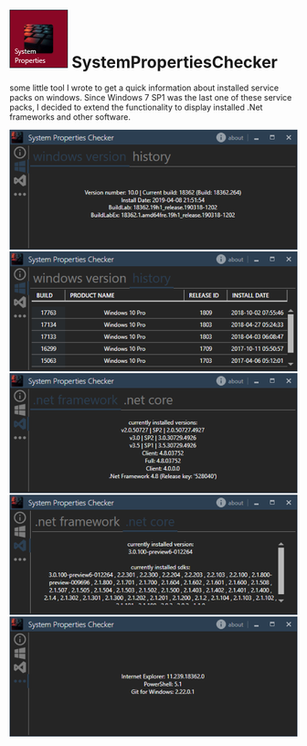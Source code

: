 ![icon](./.repo/icon.png) SystemPropertiesChecker
==========

some little tool I wrote to get a quick information about installed service packs on windows. Since Windows 7 SP1 was the last one of these service packs, I decided to extend the functionality to display installed .Net frameworks and other software.

![Screenshot_Windows](./.repo/windows.png)
![Screenshot_History](./.repo/history.png)
![Screenshot_Framework](./.repo/framework.png)
![Screenshot_Core](./.repo/core.png)
![Screenshot_Other](./.repo/other.png)